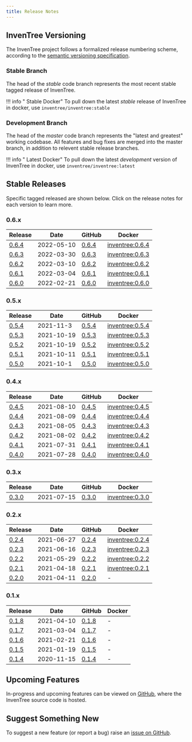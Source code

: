 ```yaml
---
title: Release Notes
---
```


## InvenTree Versioning

The InvenTree project follows a formalized release numbering scheme, according to the [semantic versioning specification](https://semver.org/).

### Stable Branch

The head of the *stable* code branch represents the most recent stable tagged release of InvenTree. 

!!! info "<span class='fab fa-docker'></span> Stable Docker"
    To pull down the latest *stable* release of InvenTree in docker, use `inventree/inventree:stable`

### Development Branch

The head of the *master* code branch represents the "latest and greatest" working codebase. All features and bug fixes are merged into the master branch, in addition to relevent stable release branches.

!!! info "<span class='fab fa-docker'></span> Latest Docker"
    To pull down the latest *development* version of InvenTree in docker, use `inventree/inventree:latest`

## Stable Releases

Specific tagged released are shown below. Click on the release notes for each version to learn more.

### 0.6.x
| <span class='fas fa-clipboard-list'></span> Release | <span class='fas fa-calendar-alt'></span> Date | <span class='fab fa-github'></span> GitHub | <span class='fab fa-docker'></span> Docker |
| --- | --- | --- | --- |
| [0.6.4](./0.6.4.md) | 2022-05-10 | [0.6.4](https://github.com/inventree/InvenTree/releases/tag/0.6.4) | [inventree:0.6.4](https://hub.docker.com/layers/inventree/inventree/inventree/0.6.4/images/sha256-9b89052490e6b43edc541f2a0856397db85742749fa8f2a262a0654b0532f7a9?context=explore) |
| [0.6.3](./0.6.3.md) | 2022-03-30 | [0.6.3](https://github.com/inventree/InvenTree/releases/tag/0.6.3) | [inventree:0.6.3](https://hub.docker.com/layers/inventree/inventree/inventree/0.6.3/images/sha256-dc583301371686a30c919a25dd68e5101ea9ecb8cb63dde617fa8b2c44c27ff6?context=explore) |
| [0.6.2](./0.6.2.md) | 2022-03-10 | [0.6.2](https://github.com/inventree/InvenTree/releases/tag/0.6.2) | [inventree:0.6.2](https://hub.docker.com/layers/inventree/inventree/0.6.2/images/sha256-09e8a4a95285906b4d1d5dbd2274f56595f0b402c296d59eca2c8534c0242257?context=explore) |
| [0.6.1](./0.6.1.md) | 2022-03-04 | [0.6.1](https://github.com/inventree/InvenTree/releases/tag/0.6.1) | [inventree:0.6.1](https://hub.docker.com/layers/inventree/inventree/0.6.1/images/sha256-7586a9feaa50e2928742ea4b0a6441505984b196105a7f84b70b845d42e4af75?context=explore) |
| [0.6.0](./0.6.0.md) | 2022-02-21 | [0.6.0](https://github.com/inventree/InvenTree/releases/tag/0.6.0) | [inventree:0.6.0](https://hub.docker.com/layers/inventree/inventree/0.6.0/images/sha256-7f4d936d8647ee107a04752f13265687c580c89d5afdd4565e7073f2c32b357a?context=explore) |

### 0.5.x

| <span class='fas fa-clipboard-list'></span> Release | <span class='fas fa-calendar-alt'></span> Date | <span class='fab fa-github'></span> GitHub | <span class='fab fa-docker'></span> Docker |
| --- | --- | --- | --- |
| [0.5.4](./0.5.4.md) | 2021-11-3 | [0.5.4](https://github.com/inventree/InvenTree/releases/tag/0.5.4) | [inventree:0.5.4](https://hub.docker.com/layers/inventree/inventree/0.5.4/images/sha256-35512b55ea1f78a802c915d3ea920bb8e1ef0c8f3f1b68ec1941d2a6a1141bd3?context=explore) |
| [0.5.3](./0.5.3.md) | 2021-10-19 | [0.5.3](https://github.com/inventree/InvenTree/releases/tag/0.5.3) | [inventree:0.5.3](https://hub.docker.com/layers/inventree/inventree/0.5.3/images/sha256-ecdfbd2906241b2495cee3c5acc12bdec5ed66b2d32ab146dbc2b71131a73a7a?context=explore) |
| [0.5.2](./0.5.2.md) | 2021-10-19 | [0.5.2](https://github.com/inventree/InvenTree/releases/tag/0.5.2) | [inventree:0.5.2](https://hub.docker.com/layers/inventree/inventree/0.5.2/images/sha256-ff4f435df894c5aa5ea18ee7f3637e81a29ed356ed82dba70ecbd28da3e3d965?context=explore) |
| [0.5.1](./0.5.1.md) | 2021-10-11 | [0.5.1](https://github.com/inventree/InvenTree/releases/tag/0.5.1) | [inventree:0.5.1](https://hub.docker.com/layers/inventree/inventree/0.5.1/images/sha256-3dbfb2e1bc73a0ff2bf537b56f7151c98097923cf77f5313a2a914586ab75973?context=explore) |
| [0.5.0](./0.5.0.md) | 2021-10-1 | [0.5.0](https://github.com/inventree/InvenTree/releases/tag/0.5.0) | [inventree:0.5.0](https://hub.docker.com/layers/inventree/inventree/0.5.0/images/sha256-eed8b5df1512d4f1f8596d782d894f8e582c0978d0109020da3ee852bb9326ee?context=explore) |

### 0.4.x

| <span class='fas fa-clipboard-list'></span> Release | <span class='fas fa-calendar-alt'></span> Date | <span class='fab fa-github'></span> GitHub | <span class='fab fa-docker'></span> Docker |
| --- | --- | --- | --- |
| [0.4.5](./0.4.5.md) | 2021-08-10 | [0.4.5](https://github.com/inventree/InvenTree/releases/tag/0.4.5) | [inventree:0.4.5](https://hub.docker.com/layers/inventree/inventree/0.4.5/images/sha256-87c84512b31b9a5a0810c79fcb9a9f4515395d0c610619017e41d28b52946eaa?context=explore) |
| [0.4.4](./0.4.4.md) | 2021-08-09 | [0.4.4](https://github.com/inventree/InvenTree/releases/tag/0.4.4) | [inventree:0.4.4](https://hub.docker.com/layers/inventree/inventree/0.4.4/images/sha256-adf5f8515a1a1f8b35404e1bb634ef31572baf9472fd5e6920327953c822e477?context=explore) |
| [0.4.3](./0.4.3.md) | 2021-08-05 | [0.4.3](https://github.com/inventree/InvenTree/releases/tag/0.4.3) | [inventree:0.4.3](https://hub.docker.com/layers/inventree/inventree/0.4.3/images/sha256-441af7821e59c1f96e012fe3060497aa8da9d085701513d1eab3a45c42297fc8?context=explore) |
| [0.4.2](./0.4.2.md) | 2021-08-02 | [0.4.2](https://github.com/inventree/InvenTree/releases/tag/0.4.2) | [inventree:0.4.2](https://hub.docker.com/layers/inventree/inventree/0.4.2/images/sha256-987c656ec21cc8f8dc1c1d74d5443368161b6ef27cb823edcbcddd5aa28ccf6c?context=explore) |
| [0.4.1](./0.4.1.md) | 2021-07-31 | [0.4.1](https://github.com/inventree/InvenTree/releases/tag/0.4.1) | [inventree:0.4.1](https://hub.docker.com/layers/inventree/inventree/0.4.1/images/sha256-fa0560d4b1fa99c5e49f8d1b1f78893ef0361db7a05f92aed08d1a405fe715c4?context=explore) |
| [0.4.0](./0.4.0.md) | 2021-07-28 | [0.4.0](https://github.com/inventree/InvenTree/releases/tag/0.4.0) | [inventree:0.4.0](https://hub.docker.com/layers/inventree/inventree/0.4.0/images/sha256-475cbd226b4a2ac2a23106e33d84497642b1e373a9d7521e6773c1ea4d0b32c9?context=explore) |

### 0.3.x

| <span class='fas fa-clipboard-list'></span> Release | <span class='fas fa-calendar-alt'></span> Date | <span class='fab fa-github'></span> GitHub | <span class='fab fa-docker'></span> Docker |
| --- | --- | --- | --- |
| [0.3.0](./0.3.0.md) | 2021-07-15 | [0.3.0](https://github.com/inventree/InvenTree/releases/tag/0.3.0) | [inventree:0.3.0](https://hub.docker.com/layers/inventree/inventree/0.3.0/images/sha256-b442a236fbc4b91e1e5fdbba2a080655e30447422aaa2e32cd6053571900b2c3?context=explore) |

### 0.2.x

| <span class='fas fa-clipboard-list'></span> Release | <span class='fas fa-calendar-alt'></span> Date | <span class='fab fa-github'></span> GitHub | <span class='fab fa-docker'></span> Docker |
| --- | --- | --- | --- |
| [0.2.4](./0.2.4.md) | 2021-06-27 | [0.2.4](https://github.com/inventree/InvenTree/releases/tag/0.2.4) | [inventree:0.2.4](https://hub.docker.com/layers/inventree/inventree/0.2.4/images/sha256-a7a9f860d4ef47cda83ca79edc147a6b7d4c86860cd92d37e5e4fc5bec95da82?context=explore) |
| [0.2.3](./0.2.3.md) | 2021-06-16 | [0.2.3](https://github.com/inventree/InvenTree/releases/tag/0.2.3) | [inventree:0.2.3](https://hub.docker.com/layers/inventree/inventree/0.2.3/images/sha256-527c78eb7e32cbf67f82ba5226f9a9486c1de58c03057c7c9edc7626f6127f02?context=explore) |
| [0.2.2](./0.2.2.md) | 2021-05-29 | [0.2.2](https://github.com/inventree/InvenTree/releases/tag/0.2.2) | [inventree:0.2.2](https://hub.docker.com/layers/inventree/inventree/0.2.2/images/sha256-cd6f13de516ceae53dbe9e4d1ff014a040f71f5651e7099e9299f2e678a51209?context=explore) |
| [0.2.1](./0.2.1.md) | 2021-04-18 | [0.2.1](https://github.com/inventree/InvenTree/releases/tag/0.2.1) | [inventree:0.2.1](https://hub.docker.com/layers/inventree/inventree/0.2.1/images/sha256-ea6932dd19864df2a7918f244ec5e5b3eeb06d2c9e4892bdcc7d4b491721b4e6?context=explore) |
| [0.2.0](./0.2.0.md) | 2021-04-11 | [0.2.0](https://github.com/inventree/InvenTree/releases/tag/0.2.0) | - |

### 0.1.x

| <span class='fas fa-clipboard-list'></span> Release | <span class='fas fa-calendar-alt'></span> Date | <span class='fab fa-github'></span> GitHub | <span class='fab fa-docker'></span> Docker |
| --- | --- | --- | --- |
| [0.1.8](./0.1.8.md) | 2021-04-10 | [0.1.8](https://github.com/inventree/InvenTree/releases/tag/0.1.8) | - |
| [0.1.7](./0.1.7.md) | 2021-03-04 | [0.1.7](https://github.com/inventree/InvenTree/releases/tag/0.1.7) | - |
| [0.1.6](./0.1.6.md) | 2021-02-21 | [0.1.6](https://github.com/inventree/InvenTree/releases/tag/0.1.6) | - |
| [0.1.5](./0.1.5.md) | 2021-01-19 | [0.1.5](https://github.com/inventree/InvenTree/releases/tag/0.1.5) | - |
| [0.1.4](./0.1.4.md) | 2020-11-15 | [0.1.4](https://github.com/inventree/InvenTree/releases/tag/0.1.4) | - |

## Upcoming Features

In-progress and upcoming features can be viewed on [GitHub](https://github.com/inventree/inventree/pulls), where the InvenTree source code is hosted.

## Suggest Something New

To suggest a new feature (or report a bug) raise an [issue on GitHub](https://github.com/inventree/inventree/issues).

